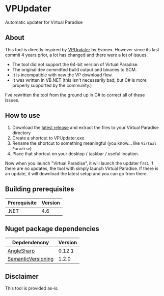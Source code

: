 # VPUpdater
Automatic updater for Virtual Paradise

## About
This tool is directly inspired by [VPUpdater](https://github.com/Evonex/VPUpdater) by Evonex. However since its last commit 4 years prior, a lot has changed and there were a lot of issues.

* The tool did not support the 64-bit version of Virtual Paradise.
* The original dev committed build output and binaries to SCM.
* It is incompatible with new the VP download flow.
* It was written in VB.NET (this isn't necessarily bad, but C# is more properly supported by the community.)

I've rewritten the tool from the ground up in C# to correct all of these issues.

## How to use
1. Download the [latest release](https://github.com/oliverbooth/VPUpdater) and extract the files to your Virtual Paradise directory
2. Create a shortcut to VPUpdater.exe
3. Rename the shortcut to something meaningful (you know... like `Virtual Paradise`)
4. Place that shortcut on your desktop / taskbar / useful location.

Now when you launch "Virtual Paradise", it will launch the updater first. If there are no updates, the tool with simply launch Virtual Paradise. If there is an update, it will download the latest setup and you can go from there.

## Building prerequisites
|Prerequisite|Version|
|- |- |
|.NET|4.6|

## Nuget package dependencies
|Depdendencny|Version|
|- |- |
|[AngleSharp](https://www.nuget.org/packages/AngleSharp/0.12.1)|0.12.1|
|[SemanticVersioning](https://www.nuget.org/packages/SemanticVersioning/1.2.0)|1.2.0|

## Disclaimer
This tool is provided as-is.